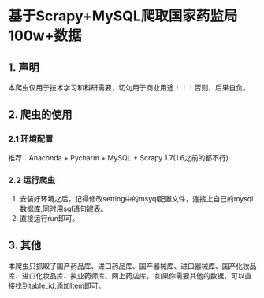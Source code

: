 # 基于Scrapy+MySQL爬取国家药监局100w+数据
## 1. 声明
本爬虫仅用于技术学习和科研需要，切勿用于商业用途！！！否则，后果自负。
## 2. 爬虫的使用
### 2.1 环境配置
推荐：Anaconda + Pycharm + MySQL + Scrapy 1.7(1.6之前的都不行)
### 2.2 运行爬虫
1. 安装好环境之后，记得修改setting中的msyql配置文件，连接上自己的mysql数据库,同时用sql语句建表。
2. 直接运行run即可。
## 3. 其他
本爬虫只抓取了国产药品库、进口药品库、国产器械库、进口器械库、国产化妆品库、进口化妆品库、执业药师库、网上药店库。
如果你需要其他的数据，可以直接找到table_id,添加Item即可。
